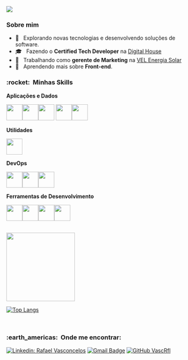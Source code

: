 
![](https://komarev.com/ghpvc/?username=VascRfl&color=006bed)

<h3> Sobre mim </h3>

- 🤔 &nbsp; Explorando novas tecnologias e desenvolvendo soluções de software.
- 🎓 &nbsp; Fazendo o **Certified Tech Developer** na <a href="https://www.digitalhouse.com/br/">Digital House</a>
- 💼 &nbsp; Trabalhando como **gerente de Marketing** na <a href="https://www.velenergiasolar.com.br/">VEL Energia Solar</a>
- 🌱 &nbsp; Aprendendo mais sobre **Front-end**.

<h3> :rocket: &nbsp;Minhas Skills </h3>

**Aplicações e Dados**

  <img src="https://cdn.jsdelivr.net/gh/devicons/devicon/icons/javascript/javascript-plain.svg" width="42"/><img src="https://cdn.jsdelivr.net/gh/devicons/devicon/icons/html5/html5-plain-wordmark.svg" width="42"/><img src="https://cdn.jsdelivr.net/gh/devicons/devicon/icons/css3/css3-plain-wordmark.svg" width="42"/> <img src="https://cdn.jsdelivr.net/gh/devicons/devicon/icons/react/react-original-wordmark.svg" width="42"/><img src="https://cdn.jsdelivr.net/gh/devicons/devicon/icons/mysql/mysql-plain.svg" width="42"/>



**Utilidades**

  <img src="https://uxwing.com/wp-content/themes/uxwing/download/10-brands-and-social-media/postman.png" width="42"/>

**DevOps**

  <img src="https://cdn.jsdelivr.net/gh/devicons/devicon/icons/git/git-plain.svg" width="42"/><img src="https://cdn.jsdelivr.net/gh/devicons/devicon/icons/github/github-original-wordmark.svg" width="42"/><img src="https://cdn.jsdelivr.net/gh/devicons/devicon/icons/docker/docker-plain-wordmark.svg" width="42"/>


**Ferramentas de Desenvolvimento**

  <img src="https://cdn.jsdelivr.net/gh/devicons/devicon/icons/vscode/vscode-original-wordmark.svg" width="42"/><img src="https://cdn.jsdelivr.net/gh/devicons/devicon/icons/trello/trello-plain.svg" width="42"/><img src="https://cdn.jsdelivr.net/gh/devicons/devicon/icons/figma/figma-original.svg" width="42"/><img src="https://cdn.jsdelivr.net/gh/devicons/devicon/icons/gimp/gimp-plain-wordmark.svg" width="42"/>

<br/>

<a href="https://github.com/VascRfl">
  <img height="180em" src="https://github-readme-stats.vercel.app/api?username=VascRfl&theme=dracula&show_icons=true" />
</a>

[![Top Langs](https://github-readme-stats.vercel.app/api/top-langs/?username=VascRfl&layout=compact&theme=dracula)](https://github.com/VascRfl/github-readme-stats)

<br/>

<h3> :earth_americas: &nbsp;Onde me encontrar: </h3> 

[![Linkedin: Rafael Vasconcelos](https://img.shields.io/badge/-Rafael%20Vasconcelos-blue?style=flat-square&logo=Linkedin&logoColor=white&link=https://www.linkedin.com/in/vascrfl/)](https://www.linkedin.com/in/vascrfl/)
[![Gmail Badge](https://img.shields.io/badge/-vasc.rfl@gmail.com-006bed?style=flat-square&logo=Gmail&logoColor=white&link=mailto:vasc.rfl@gmail.com)](mailto:vasc.rfl@gmail.com)
[![GitHub VascRfl]( https://img.shields.io/github/followers/VanessaSwerts?label=follow&style=social)](https://github.com/VascRfl)

